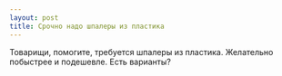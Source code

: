 ```yaml
---
layout: post 
title: Срочно надо шпалеры из пластика 
--- 
```

Товарищи, помогите, требуется шпалеры из пластика. Желательно побыстрее и подешевле. Есть варианты?